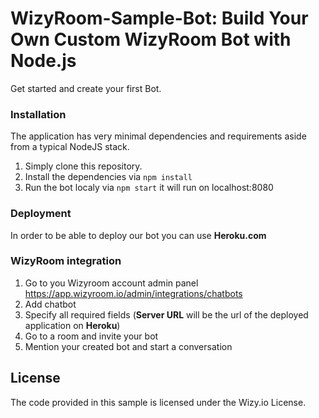 # WizyRoom-Sample-Bot: Build Your Own Custom WizyRoom Bot with Node.js

Get started and create your first Bot.

### Installation

The application has very minimal dependencies and requirements aside from a typical NodeJS stack.

1. Simply clone this repository.
2. Install the dependencies via `npm install`
3. Run the bot localy via `npm start` it will run on localhost:8080

### Deployment

In order to be able to deploy our bot you can use **Heroku.com** 

### WizyRoom integration

1. Go to you Wizyroom account admin panel https://app.wizyroom.io/admin/integrations/chatbots
2. Add chatbot
3. Specify all required fields (**Server URL** will be the url of the deployed application on **Heroku**)
4. Go to a room and invite your bot
5. Mention your created bot and start a conversation

## License

The code provided in this sample is licensed under the Wizy.io License.